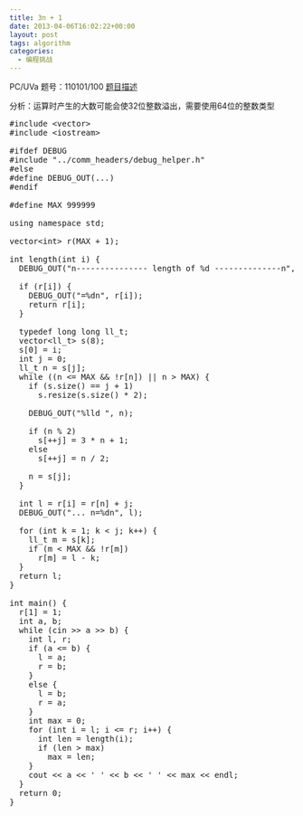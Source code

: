 ```yaml
---
title: 3n + 1
date: 2013-04-06T16:02:22+00:00
layout: post
tags: algorithm
categories:
  - 编程挑战
---
```

PC/UVa 题号：110101/100 <a href="http://uva.onlinejudge.org/index.php?option=com_onlinejudge&Itemid=8&category=29&page=show_problem&problem=36" target="_blank">题目描述</a>

分析：运算时产生的大数可能会使32位整数溢出，需要使用64位的整数类型<!--more-->

<pre class="brush: cpp; title: ; notranslate" title="">#include &lt;vector&gt;
#include &lt;iostream&gt;

#ifdef DEBUG
#include "../comm_headers/debug_helper.h"
#else
#define DEBUG_OUT(...)
#endif

#define MAX 999999

using namespace std;

vector&lt;int&gt; r(MAX + 1);

int length(int i) {
  DEBUG_OUT("n--------------- length of %d --------------n", i);

  if (r[i]) {
    DEBUG_OUT("=%dn", r[i]);
    return r[i];
  }

  typedef long long ll_t;
  vector&lt;ll_t&gt; s(8);
  s[0] = i;
  int j = 0;
  ll_t n = s[j];
  while ((n &lt;= MAX && !r[n]) || n &gt; MAX) {
    if (s.size() == j + 1)
      s.resize(s.size() * 2);

    DEBUG_OUT("%lld ", n);

    if (n % 2)
      s[++j] = 3 * n + 1;
    else
      s[++j] = n / 2;

    n = s[j];
  }

  int l = r[i] = r[n] + j;
  DEBUG_OUT("... n=%dn", l);

  for (int k = 1; k &lt; j; k++) {
    ll_t m = s[k];
    if (m &lt; MAX && !r[m])
      r[m] = l - k;
  }
  return l;
}

int main() {
  r[1] = 1;
  int a, b;
  while (cin &gt;&gt; a &gt;&gt; b) {
    int l, r;
    if (a &lt;= b) {
      l = a;
      r = b;
    }
    else {
      l = b;
      r = a;
    }
    int max = 0;
    for (int i = l; i &lt;= r; i++) {
      int len = length(i);
      if (len &gt; max)
        max = len;
    }
    cout &lt;&lt; a &lt;&lt; ' ' &lt;&lt; b &lt;&lt; ' ' &lt;&lt; max &lt;&lt; endl;
  }
  return 0;
}
</pre>

<div class="addtoany_share_save_container addtoany_content_bottom">
  <div class="a2a_kit a2a_kit_size_32 addtoany_list a2a_target" id="wpa2a_2">
    <a class="a2a_button_facebook" href="http://www.addtoany.com/add_to/facebook?linkurl=http%3A%2F%2Fkuangtong.me%2F2013%2F04%2F06%2F3n-1%2F&linkname=3n%20%2B%201" title="Facebook" rel="nofollow" target="_blank"></a><a class="a2a_button_twitter" href="http://www.addtoany.com/add_to/twitter?linkurl=http%3A%2F%2Fkuangtong.me%2F2013%2F04%2F06%2F3n-1%2F&linkname=3n%20%2B%201" title="Twitter" rel="nofollow" target="_blank"></a><a class="a2a_button_google_plus" href="http://www.addtoany.com/add_to/google_plus?linkurl=http%3A%2F%2Fkuangtong.me%2F2013%2F04%2F06%2F3n-1%2F&linkname=3n%20%2B%201" title="Google+" rel="nofollow" target="_blank"></a><a class="a2a_button_sina_weibo" href="http://www.addtoany.com/add_to/sina_weibo?linkurl=http%3A%2F%2Fkuangtong.me%2F2013%2F04%2F06%2F3n-1%2F&linkname=3n%20%2B%201" title="Sina Weibo" rel="nofollow" target="_blank"></a><a class="a2a_dd addtoany_share_save" href="https://www.addtoany.com/share_save"></a>
  </div>
</div>